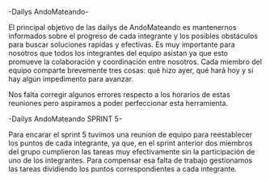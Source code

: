 -Dailys AndoMateando-

El principal objetivo de las dailys de AndoMateando es mantenernos informados sobre el progreso de cada integrante y los posibles obstáculos para buscar soluciones rapidas y efectivas. Es muy importante para nosotros que todos los integrantes del equipo asistan ya que esto promueve la colaboración y coordinación entre nosotros. Cada miembro del equipo comparte brevemente tres cosas: qué hizo ayer, qué hará hoy y si hay algún impedimento para avanzar.

Nos falta corregir algunos errores respecto a los horarios de estas reuniones pero aspiramos a poder perfeccionar esta herramienta.

-Dailys AndoMateando SPRINT 5-

Para encarar el sprint 5 tuvimos una reunion de equipo para reestablecer los puntos de cada integrante, ya que, en el sprint anterior dos miembros del grupo cumplieron las tareas muy efectivamente sin la participación de uno de los integrantes.
Para compensar esa falta de trabajo gestionamos las tareas dividiendo los puntos correspondientes a cada integrante. 
